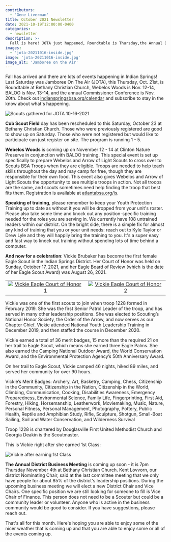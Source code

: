 ```yaml
---
contributors:
  - 'Gene Liverman'
title: October 2021 Newsletter
date: 2021-10-19T12:00:00-0400
categories:
  - newsletter
description: >-
  Fall is here! JOTA just happened, Roundtable is Thursday,the Annual District Business Meeting is Nov. 4th, Cub Scout Field Day is Saturday, and Webelos Woods is Nov. 12th. And, to top it all off, Vickie Brubaker has become the first female Eagle Scout in the Indian Springs District!
images:
  - 'jota-20211016-inside.jpg'
image: 'jota-20211016-inside.jpg'
image_alt: 'Jamboree on the Air'
---
```


Fall has arrived and there are lots of events happening in Indian Springs! Last Saturday was Jamboree On The Air (JOTA), this Thursday, Oct. 21st, is Roundtable at Bethany Christian Church, Webelos Woods is Nov. 12-14, BALOO is Nov. 13-14, and the annual Commissioner Conference is Nov. 20th. Check out [indianspringsbsa.org/calendar](https://www.indianspringsbsa.org/calendar/) and subscribe to stay in the know about what's happening.

![Scouts gathered for JOTA 10-16-2021](jota-20211016-outside.jpg)

**Cub Scout Field** day has been rescheduled to this Saturday, October 23 at Bethany Christian Church. Those who were previously registered are good to show up on Saturday. Those who were not registered but would like to participate can just register on site. The program is running 1 - 5.

**Webelos Woods** is coming up on November 12 - 14 at Clinton Nature Preserve in conjunction with BALOO training. This special event is set up specifically to prepare Webelos and Arrow of Light Scouts to cross over to Scouts BSA Troops when they are eligible. Troops are needed to help teach skills throughout the day and may camp for free, though they are responsible for their own food. This event also gives Webelos and Arrow of Light Scouts the opportunity to see multiple troops in action. Not all troops are the same, and scouts sometimes need help finding the troop that best fits them. Registration is available at [atlantabsa.org/is](https://www.atlantabsa.org/is).

**Speaking of training**, please remember to keep your Youth Protection Training up to date as without it you will be dropped from your unit's roster. Please also take some time and knock out any position-specific training needed for the roles you are serving in. We currently have 108 untrained leaders within our district. On the bright side, there is a simple fix for almost any kind of training that you or your unit needs: reach out to Kyle Taylor or Drew Lyle and they will happily bring the training to you. It's a super easy and fast way to knock out training without spending lots of time behind a computer.

**And now for a celebration**: Vickie Brubaker has become the first female Eagle Scout in the Indian Springs District. Her Court of Honor was held on Sunday, October 17, 2021, and her Eagle Board of Review (which is the date of her Eagle Scout Award) was August 26, 2021.

|       |       |
| :---: | :---: |
| [![Vickie Eagle Court of Honor 1](Vickie-eagle-1.png)](Vickie-eagle-1.png) | [![Vickie Eagle Court of Honor 2](Vickie-eagle-2.png)](Vickie-eagle-2.png) |

Vickie was one of the first scouts to join when troop 1228 formed in February 2019. She was the first Senior Patrol Leader of the troop, and has served in many other leadership positions.  She was elected to Scouting’s National Honor Society, the Order of the Arrow, and now serves as our Chapter Chief. Vickie attended National Youth Leadership Training in December 2019, and then staffed the course in December 2020.

Vickie earned a total of 36 merit badges, 15 more than the required 21 on her trail to Eagle Scout, which means she earned three Eagle Palms.  She also earned the Camping National Outdoor Award, the World Conservation Award, and the Environmental Protection Agency’s 50th Anniversary Award.

On her trail to Eagle Scout, Vickie camped 46 nights, hiked 89 miles, and served her community for over 90 hours.  

Vickie’s Merit Badges:  Archery, Art, Basketry, Camping, Chess, Citizenship in the Community, Citizenship in the Nation, Citizenship in the World, Climbing, Communication, Cooking, Disabilities Awareness, Emergency Preparedness, Environmental Science, Family Life, Fingerprinting, First Aid, Forestry, Hiking, Horsemanship, Leatherwork, Moviemaking, Music, Nature, Personal Fitness, Personal Management, Photography, Pottery, Public Health, Reptile and Amphibian Study, Rifle, Sculpture, Shotgun, Small-Boat Sailing, Soil  and Water Conservation, and Wilderness Survival

Troop 1228 is chartered by Douglasville First United Methodist Church and Georgia Deakin is the Scoutmaster.

This is Vickie right after she earned 1st Class:

![Vickie after earning 1st Class](Vickie-1stclass.jpg)

**The Annual District Business Meeting** is coming up soon - it is 7pm Thursday November 4th at Bethany Christian Church. Kent Lovvorn, our district Nominating Chair, said at the last committee meeting that we only have people for about 85% of the district's leadership positions. During the upcoming business meeting we will elect a new District Chair and Vice Chairs. One specific position we are still looking for someone to fill is Vice Chair of Finance. This person does not need to be a Scouter but could be a community leader or volunteer. Anyone who is active in the business community would be good to consider. If you have suggestions, please reach out.

That's all for this month. Here's hoping you are able to enjoy some of the nicer weather that is coming up and that you are able to enjoy some or all of the events coming up.

